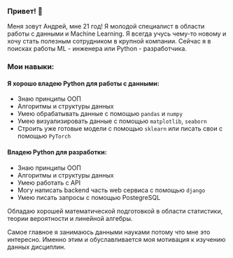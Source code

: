 ### Привет! 👋

Меня зовут Андрей, мне 21 год!
Я молодой специалист в области работы с данными и Machine Learning. Я всегда учусь чему-то новому и хочу стать полезным сотрудником в крупной компании. 
Сейчас я в поисках работы ML - инженера или Python - разработчика. 

### Мои навыки:

#### Я хорошо владею Python для работы с данными:

- Знаю принципы ООП
- Алгоритмы и структуры данных
- Умею обрабатывать данные с помощью `pandas` и `numpy`
- Умею визуализировать данные с помощью `matplotlib`, `seaborn`
- Строить уже готовые модели с помощью `sklearn` или писать свои с помощью `PyTorch`

#### Владею Python для разработки:

- Знаю принципы ООП
- Алгоритмы и структуры данных
- Умею работать с API
- Могу написать backend часть web сервиса с помощью `django`
- Умею писать запросы с помощью PostegreSQL

Обладаю хорошей математической подготовкой в области статистики, теории вероятности и линейной алгебры. 

Самое главное я занимаюсь данными науками потому что мне это интересно. Именно этим и обуславливается моя мотивация к изучению данных дисциплин. 

<!--
**ndrtsplv/ndrtsplv** is a ✨ _special_ ✨ repository because its `README.md` (this file) appears on your GitHub profile.

Here are some ideas to get you started:

- 🔭 I’m currently working on ...
- 🌱 I’m currently learning ...
- 👯 I’m looking to collaborate on ...
- 🤔 I’m looking for help with ...
- 💬 Ask me about ...
- 📫 How to reach me: ...
- 😄 Pronouns: ...
- ⚡ Fun fact: ...
-->
